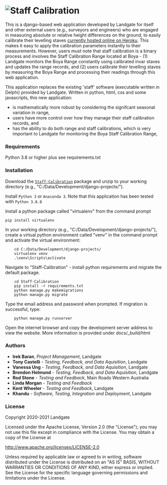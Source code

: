 # ![Staff Calibration](https://www0.landgate.wa.gov.au/__data/assets/file/0007/11599/LGGVCOM4.svg)

This is a django-based web application developed by Landgate for itself and other external users (e.g., surveyors and engineers) who are engaged in measuring absolute or relative height differences on the ground, to easily calibrate their levelling staves [currently hosted online on Heroku](http://staffcalibration.herokuapp.com/). This makes it easy to apply the calibration parameters instantly to their measurements. However, users must note that staff calibration is a binary process and involves the Staff Calibration Range located at Boya - (1) Landgate monitors the Boya Range constantly using calibrated invar staves and updates the range records, and (2) users calibrate their levelling staves by measuring the Boya Range and processing their readings through this web application.    

This application replaces the existing 'staff' software (executable written in Delphi) provided by Landgate. Written in python, html, css and some javascripts, this new application:

* is mathematically more robust by considering the signifcant seasonal variation in range,
* users have more control over how they manage their staff calibration records, and
* has the ability to do both range and staff calibrations, which is very important to Landgate for monitoring the Boya Staff Calibration Range, 

### Requirements

Python 3.8 or higher plus see requirements.txt

### Installation

Download the [```Staff-Calibration```](https://github.com/Landgate/Staff-Calibration.git) package and unzip to your working directory (e.g., "C:/Data/Development/django-projects/"). 

Install ```Python 3``` or ```Anaconda 3```. Note that this application has been tested with ```Python 3.8.8```

Install a python package called "virtualenv" from the command prompt
```
pip install virtualenv 
```

In your working directory (e.g., "C:/Data/Development/django-projects/"), create a virtual python environment called "venv" in the command prompt and activate the virtual environment:

```
	cd C:/Data/Development/django-projects/
	virtualenv venv
	.\venv\Scripts\activate
```
Navigate to "Staff-Calibration" - install python requirements and migrate the default package. 

```	
	cd Staff-Calibration
	pip install -r requirements.txt
	python manage.py makemigrations
	python manage.py migrate
```

Type the email address and password when prompted. If migration is successful, type:

```
	python manage.py runserver
```

Open the internet browser and copy the development server address to view the website. More information is provided under docs/_build/html

### Authors

* **Irek Baran**, *Project Management*, Landgate
* **Tony Castelli** - *Testing, Feedback, and Data Aquisition*, Landgate
* **Vanessa Ung** - *Testing, Feedback, and Data Aquisition*, Landgate
* **Brendon Helmund** - *Testing, Feedback, and Data Aquisition*, Landgate
* **Rod Stone** - *Testing and Feedback*, Main Roads Western Australia
* **Linda Morgan** - *Testing and Feedback*
* **Kent Wheeler** - *Testing and Feedback*, Landgate
* **Khandu** - *Software, Testing, Integration and Deployment*, Landgate


### License

Copyright 2020-2021 Landgate

Licensed under the Apache License, Version 2.0 (the "License"); you may not use this file except in compliance with the License. You may obtain a copy of the License at

http://www.apache.org/licenses/LICENSE-2.0

Unless required by applicable law or agreed to in writing, software distributed under the License is distributed on an "AS IS" BASIS, WITHOUT WARRANTIES OR CONDITIONS OF ANY KIND, either express or implied. See the License for the specific language governing permissions and limitations under the License.


